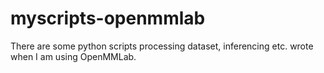 # myscripts-openmmlab
There are some python scripts processing dataset, inferencing etc. wrote when I am using OpenMMLab.
